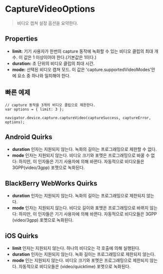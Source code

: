 CaptureVideoOptions
===================

> 비디오 캡쳐 설정 옵션을 요약한다.

Properties
----------

- __limit:__ 기기 사용자가 한번의 capture 동작에 녹화할 수 있는 비디오 클립의 최대 개수. 이 값은 1 이상이어야 한다.(기본값은 1이다.)
- __duration:__ 초 단위의 비디오 클립의 최대 시간.
- __mode:__ 선택된 비디오 캡쳐 모드. 이 값은 'capture.supportedVideoModes'안에 요소 중 하나와 일치해야 한다.

빠른 예제
-------------

    // capture 동작을 3개의 비디오 클립으로 제한한다.
    var options = { limit: 3 };

    navigator.device.capture.captureVideo(captureSuccess, captureError, options);

Android Quirks
--------------

- __duration__ 인자는 지원되지 않는다. 녹화의 길이는 프로그래밍으로 제한할 수 없다.
- __mode__ 인자는 지원되지 않는다. 비디오 크기와 포멧은 프로그래밍으로 바꿀 수 없다: 하지만, 이 인자들은 기기 사용자에 의해 바뀐다. 자동적으로 비디오들은 3GPP(video/3gpp) 포멧으로 녹화된다.

BlackBerry WebWorks Quirks
--------------------------

- __duration__ 인자는 지원되지 않는다. 녹화의 길이는 프로그래밍으로 제한되지 않는다.
- __mode__ 인자는 지원되지 않는다. 비디오 길이와 포멧은 프로그래밍으로 바뀌지 않는다: 하지만, 이 인자들은 기기 사용자에 의해 바뀐다. 자동적으로 비디오들은 3GPP (video/3gpp) 포멧으로 녹화된다.

iOS Quirks
----------

- __limit__ 인자는 지원되지 않는다. 하나의 비디오는 각 호출에 의해 실행된다.
- __duration__ 인자는 지원되지 않는다. 녹화 길이는 프로그래밍으로 제한되지 않는다.
- __mode__ 인는 지원되지 않는다. 비디오 크기와 포멧은 프로그래밍으로 제한되지 않는다. 자동적으로 비디오들은 (video/quicktime) 포멧으로 녹화된다.

